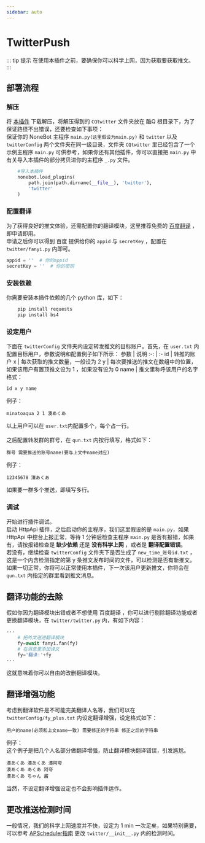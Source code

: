 ```yaml
---
sidebar: auto
---
```


# TwitterPush

::: tip 提示
在使用本插件之前，要确保你可以科学上网，因为获取要获取推文。
:::

## 部署流程
### 解压
将 [本插件](https://github.com/fz6m/nonebot-plugin/releases) 下载解压，将解压得到的 `CQtwitter` 文件夹放在 酷Q 根目录下，为了保证路径不出错误，还要检查如下事项：<br>
保证你的 NoneBot 主程序 `main.py(这里假设为main.py)` 和 `twitter` 以及 `twitterConfig` 两个文件夹在同一级目录，文件夹 `CQtwitter` 里已经包含了一个示例主程序 `main.py` 可供参考，如果你还有其他插件，你可以直接把 `main.py` 中有关导入本插件的部分拷贝进你的主程序 `_.py` 文件。
```python
    #导入本插件
    nonebot.load_plugins(
        path.join(path.dirname(__file__), 'twitter'),
        'twitter'
    )
```
### 配置翻译
为了获得良好的推文体验，还需配置你的翻译模块，这里推荐免费的 [百度翻译](https://api.fanyi.baidu.com/) ，即申请即用。<br>
申请之后你可以得到 百度 提供给你的 `appid` 与 `secretKey` ，配置在 `twitter/fanyi.py` 内即可。
```python
appid = ''  # 你的appid
secretKey = ''  # 你的密钥
```
### 安装依赖
你需要安装本插件依赖的几个 python 库，如下：
```sh
    pip install requests
    pip install bs4
```

### 设定用户
下面在 `twitterConfig` 文件夹内设定转发推文的目标账户。首先，在 `user.txt` 内配置目标用户，参数说明和配置例子如下所示：
 参数 | 说明
 :-: | :-
 id | 转推的账户
 x | 每次获取的推文数量，一般设为 2
 y | 每次要推送的推文在数组中的位置，如果该用户有置顶推文设为 1 ，如果没有设为 0 
 name | 推文里称呼该用户的名字
格式：
```
id x y name
```
例子：
```
minatoaqua 2 1 湊あくあ
```
以上用户可以在 `user.txt`内配置多个，每个占一行。<br><br>
之后配置转发群的群号，在 `qun.txt` 内按行填写，格式如下：
```
群号 需要推送的账号name(要与上文中name对应)
```
例子：
```
12345678 湊あくあ
```
如果要一群多个推送，即填写多行。

### 调试
开始进行插件调试。<br>
启动 HttpApi 插件，之后启动你的主程序，我们这里假设的是 `main.py`，如果 HttpApi 中控台上报正常，等待 1 分钟后检查主程序 `main.py` 是否有报错，如果有，请按报错检查是 **缺少依赖** 还是 **没有科学上网** ，或者是 **翻译配置错误**。<br>
若没有，继续检查 `twitterConfig` 文件夹下是否生成了 `new_time_账号id.txt` ，这是一个内含检测指定的第 y 条推文发布时间的文件，可以检测是否有新推文。<br>
如果一切正常，你将可以正常使用本插件，下一次该用户更新推文，你将会在 `qun.txt` 内指定的群里看到推文消息。

## 翻译功能的去除
假如你因为翻译模块出错或者不想使用 百度翻译 ，你可以进行剔除翻译功能或者更换翻译模块，在 `twitter/twitter.py` 内，有如下内容：
```python
···
    # 把外文送进翻译模块
    fy=await fanyi.fan(fy) 
    # 在消息里添加译文
    fy='翻译:'+fy
···
```
这就意味着你可以自由的改删翻译模块。

## 翻译增强功能
考虑到翻译软件是不可能完美翻译人名等，我们可以在 `twitterConfig/fy_plus.txt` 内设定翻译增强，设定格式如下：
```
用户的name(必须和上文name一致) 需要修正的字符串 修正之后的字符串
```
例子：<br>
这个例子是把几个人名部分做翻译增强，防止翻译模块翻译错误，引发尴尬。
```
湊あくあ 湊あくあ 湊阿夸
湊あくあ あくあ 阿夸
湊あくあ ちゃん 酱
```
当然，不设定翻译增强设定也不会影响插件运作。

## 更改推送检测时间
一般情况，我们的科学上网速度并不快，设定为 1 min 一次足矣，如果特别需要，可以参考 [APScheduler指南](https://apscheduler.readthedocs.io/en/latest/userguide.html) 更改 `twitter/__init__.py` 内的检测时间。